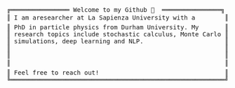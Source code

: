 <pre>
╔════════════════ Welcome to my Github 👋  ════════════════╗ 😄               
║ I am aresearcher at La Sapienza University with a        ║ ┣━━ 🌎 Repositories                         
║ PhD in particle physics from Durham University. My       ║ ┃   ┣━━ Heston Model    
║ research topics include stochastic calculus, Monte Carlo ║ ┃   ┣━━ Black-Scholes and Greeks           
║ simulations, deep learning and NLP.                      ║ ┃   ┣━━ Deep Hedging          
║                                                          ║ ┃   ┣━━                        
║                                                          ║ ┃   ┗━━                            
║                                                          ║ ┗━━ 📚 Particle Physics Articles       
║ Feel free to reach out!                                  ║     ┣━━ Electric Dipole Moments & New Forces
╚══════════════════════════════════════════════════════════╝     ┣━━   ![plots]([https://github.com/alexisdpc/Heston_model/assets/124795834/8c027d66-d434-4e33-9dbe-380885cea611](https://link.springer.com/article/10.1007/JHEP03(2021)185))
                                                                 ┗━━  
</pre>

